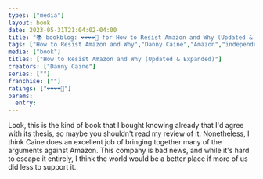 ```yaml
---
types: ["media"]
layout: book
date: 2023-05-31T21:04:02-04:00
title: "📚 bookblog: ❤️❤️❤️❤️🖤 for How to Resist Amazon and Why (Updated & Expanded), by Danny Caine"
tags: ["How to Resist Amazon and Why","Danny Caine","Amazon","independent bookstores","Jeff Bezos"]
media: ["book"]
titles: ["How to Resist Amazon and Why (Updated & Expanded)"]
creators: ["Danny Caine"]
series: [""]
franchise: [""]
ratings: ["❤️❤️❤️❤️🖤"]
params:
  entry:
---
```

Look, this is the kind of book that I bought knowing already that I'd agree with its thesis, so maybe you shouldn't read my review of it. Nonetheless, I think Caine does an excellent job of bringing together many of the arguments against Amazon. This company is bad news, and while it's hard to escape it entirely, I think the world would be a better place if more of us did less to support it.
